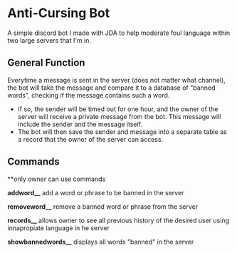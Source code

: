 # Anti-Cursing Bot
A simple discord bot I made with JDA to help moderate foul language within two large servers that I'm in. 

## General Function
Everytime a message is sent in the server (does not matter what channel), the bot will take the message and compare it to a database of "banned words", checking if the message contains such a word. 

- If so, the sender will be timed out for one hour, and the owner of the server will receive a private message from the bot. This message will include the sender and the message itself.
- The bot will then save the sender and message into a separate table as a record that the owner of the server can access.

## Commands
**only owner can use commands

**addword__**
add a word or phrase to be banned in the server 

**removeword__**
remove a banned word or phrase from the server 

**records__**
allows owner to see all previous history of the desired user using innapropiate language in he server 

**showbannedwords__**
displays all words "banned" in the server 
